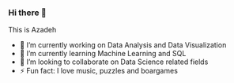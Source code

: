 ### Hi there 👋
This is Azadeh


- 🔭 I’m currently working on Data Analysis and Data Visualization
- 🌱 I’m currently learning Machine Learning and SQL
- 👯 I’m looking to collaborate on Data Science related fields
- ⚡ Fun fact: I love music, puzzles and boargames
